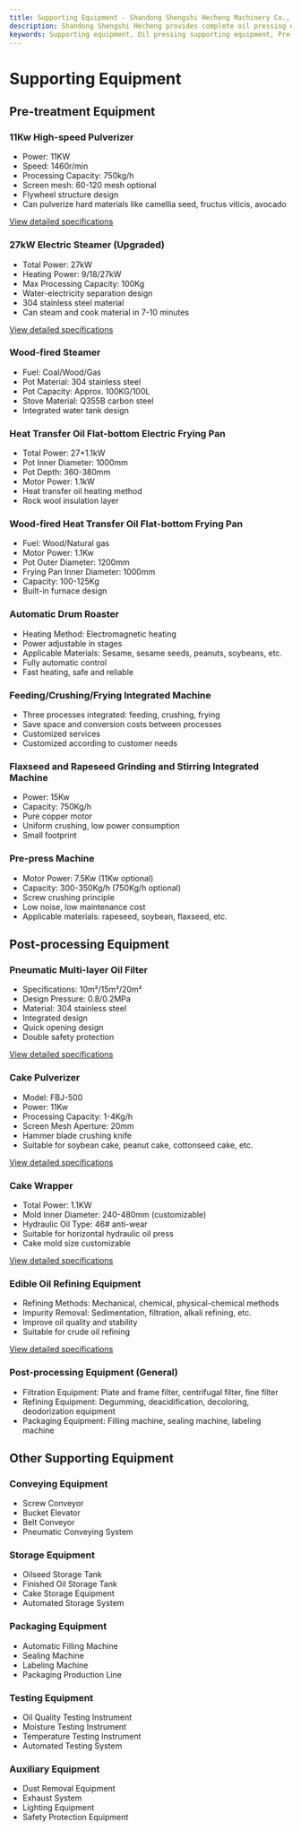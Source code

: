 ```yaml
---
title: Supporting Equipment - Shandong Shengshi Hecheng Machinery Co., Ltd.
description: Shandong Shengshi Hecheng provides complete oil pressing equipment supporting solutions, including pre-treatment equipment, post-treatment equipment, pulverizers, oil filters, etc., ensuring efficient operation of oilseed processing production lines.
keywords: Supporting equipment, Oil pressing supporting equipment, Pre-treatment equipment, Post-treatment equipment, Pulverizer, Oil filter, Steamer, Frying pan, Oilseed processing equipment, Oil press supporting, Oil pressing production line equipment, Oilseed processing supporting equipment
---
```


# Supporting Equipment

## Pre-treatment Equipment

### 11Kw High-speed Pulverizer
- Power: 11KW
- Speed: 1460r/min
- Processing Capacity: 750kg/h
- Screen mesh: 60-120 mesh optional
- Flywheel structure design
- Can pulverize hard materials like camellia seed, fructus viticis, avocado

[View detailed specifications](/en/products/11kw-high-speed-pulverizer)

### 27kW Electric Steamer (Upgraded)
- Total Power: 27kW
- Heating Power: 9/18/27kW
- Max Processing Capacity: 100Kg
- Water-electricity separation design
- 304 stainless steel material
- Can steam and cook material in 7-10 minutes

[View detailed specifications](/en/products/27kw-electric-steamer)

### Wood-fired Steamer
- Fuel: Coal/Wood/Gas
- Pot Material: 304 stainless steel
- Pot Capacity: Approx. 100KG/100L
- Stove Material: Q355B carbon steel
- Integrated water tank design

### Heat Transfer Oil Flat-bottom Electric Frying Pan
- Total Power: 27+1.1kW
- Pot Inner Diameter: 1000mm
- Pot Depth: 360-380mm
- Motor Power: 1.1kW
- Heat transfer oil heating method
- Rock wool insulation layer

### Wood-fired Heat Transfer Oil Flat-bottom Frying Pan
- Fuel: Wood/Natural gas
- Motor Power: 1.1Kw
- Pot Outer Diameter: 1200mm
- Frying Pan Inner Diameter: 1000mm
- Capacity: 100-125Kg
- Built-in furnace design

### Automatic Drum Roaster
- Heating Method: Electromagnetic heating
- Power adjustable in stages
- Applicable Materials: Sesame, sesame seeds, peanuts, soybeans, etc.
- Fully automatic control
- Fast heating, safe and reliable

### Feeding/Crushing/Frying Integrated Machine
- Three processes integrated: feeding, crushing, frying
- Save space and conversion costs between processes
- Customized services
- Customized according to customer needs

### Flaxseed and Rapeseed Grinding and Stirring Integrated Machine
- Power: 15Kw
- Capacity: 750Kg/h
- Pure copper motor
- Uniform crushing, low power consumption
- Small footprint

### Pre-press Machine
- Motor Power: 7.5Kw (11Kw optional)
- Capacity: 300-350Kg/h (750Kg/h optional)
- Screw crushing principle
- Low noise, low maintenance cost
- Applicable materials: rapeseed, soybean, flaxseed, etc.

## Post-processing Equipment

### Pneumatic Multi-layer Oil Filter
- Specifications: 10m²/15m²/20m²
- Design Pressure: 0.8/0.2MPa
- Material: 304 stainless steel
- Integrated design
- Quick opening design
- Double safety protection

[View detailed specifications](/en/products/pneumatic-filter-press)

### Cake Pulverizer
- Model: FBJ-500
- Power: 11Kw
- Processing Capacity: 1-4Kg/h
- Screen Mesh Aperture: 20mm
- Hammer blade crushing knife
- Suitable for soybean cake, peanut cake, cottonseed cake, etc.

[View detailed specifications](/en/products/cake-pulverizer)

### Cake Wrapper
- Total Power: 1.1KW
- Mold Inner Diameter: 240-480mm (customizable)
- Hydraulic Oil Type: 46# anti-wear
- Suitable for horizontal hydraulic oil press
- Cake mold size customizable

[View detailed specifications](/en/products/cake-wrapping-machine)

### Edible Oil Refining Equipment
- Refining Methods: Mechanical, chemical, physical-chemical methods
- Impurity Removal: Sedimentation, filtration, alkali refining, etc.
- Improve oil quality and stability
- Suitable for crude oil refining

[View detailed specifications](/en/products/edible-oil-refining-equipment)

### Post-processing Equipment (General)
- Filtration Equipment: Plate and frame filter, centrifugal filter, fine filter
- Refining Equipment: Degumming, deacidification, decoloring, deodorization equipment
- Packaging Equipment: Filling machine, sealing machine, labeling machine

## Other Supporting Equipment

### Conveying Equipment
- Screw Conveyor
- Bucket Elevator
- Belt Conveyor
- Pneumatic Conveying System

### Storage Equipment
- Oilseed Storage Tank
- Finished Oil Storage Tank
- Cake Storage Equipment
- Automated Storage System

### Packaging Equipment
- Automatic Filling Machine
- Sealing Machine
- Labeling Machine
- Packaging Production Line

### Testing Equipment
- Oil Quality Testing Instrument
- Moisture Testing Instrument
- Temperature Testing Instrument
- Automated Testing System

### Auxiliary Equipment
- Dust Removal Equipment
- Exhaust System
- Lighting Equipment
- Safety Protection Equipment
